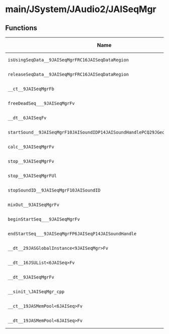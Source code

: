 # main/JSystem/JAudio2/JAISeqMgr

## Functions

| Name | Address | Match % |
|------|---------|---------|
| `isUsingSeqData__9JAISeqMgrFRC16JAISeqDataRegion` | `0x8049B1CC` | :x: (0.0%) |
| `releaseSeqData__9JAISeqMgrFRC16JAISeqDataRegion` | `0x8049B234` | :x: (0.0%) |
| `__ct__9JAISeqMgrFb` | `0x8049B2B0` | :x: (0.0%) |
| `freeDeadSeq___9JAISeqMgrFv` | `0x8049B360` | :x: (0.0%) |
| `__dt__6JAISeqFv` | `0x8049B3CC` | :x: (0.0%) |
| `startSound__9JAISeqMgrF10JAISoundIDP14JAISoundHandlePCQ29JGeometry8TVec3<f>` | `0x8049B448` | :x: (0.0%) |
| `calc__9JAISeqMgrFv` | `0x8049B598` | :x: (0.0%) |
| `stop__9JAISeqMgrFv` | `0x8049B63C` | :x: (0.0%) |
| `stop__9JAISeqMgrFUl` | `0x8049B67C` | :x: (0.0%) |
| `stopSoundID__9JAISeqMgrF10JAISoundID` | `0x8049B6CC` | :x: (0.0%) |
| `mixOut__9JAISeqMgrFv` | `0x8049B738` | :x: (0.0%) |
| `beginStartSeq___9JAISeqMgrFv` | `0x8049B794` | :x: (0.0%) |
| `endStartSeq___9JAISeqMgrFP6JAISeqP14JAISoundHandle` | `0x8049B7E0` | :x: (0.0%) |
| `__dt__29JASGlobalInstance<9JAISeqMgr>Fv` | `0x8049B868` | :x: (0.0%) |
| `__dt__16JSUList<6JAISeq>Fv` | `0x8049B8C0` | :x: (0.0%) |
| `__dt__9JAISeqMgrFv` | `0x8049B918` | :x: (0.0%) |
| `__sinit_\JAISeqMgr_cpp` | `0x8049B98C` | :x: (0.0%) |
| `__ct__19JASMemPool<6JAISeq>Fv` | `0x8049B9E8` | :x: (0.0%) |
| `__dt__19JASMemPool<6JAISeq>Fv` | `0x8049BA18` | :x: (0.0%) |